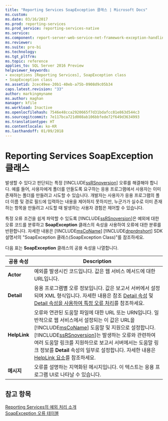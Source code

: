 ```yaml
---
title: "Reporting Services SoapException 클래스 | Microsoft Docs"
ms.custom: 
ms.date: 03/16/2017
ms.prod: reporting-services
ms.prod_service: reporting-services-native
ms.service: 
ms.component: report-server-web-service-net-framework-exception-handling
ms.reviewer: 
ms.suite: pro-bi
ms.technology: 
ms.tgt_pltfrm: 
ms.topic: reference
applies_to: SQL Server 2016 Preview
helpviewer_keywords:
- exceptions [Reporting Services], SoapException class
- SoapException class
ms.assetid: 2cec49ee-20b1-40eb-a75b-0908d9c05b34
caps.latest.revision: "33"
author: markingmyname
ms.author: maghan
manager: kfile
ms.workload: Inactive
ms.openlocfilehash: 7546e48cca2920665f7d31bdafcc81e863d544c3
ms.sourcegitcommit: 7e117bca721d008ab106bbfede72f649d3634993
ms.translationtype: HT
ms.contentlocale: ko-KR
ms.lasthandoff: 01/09/2018
---
```

# <a name="reporting-services-soapexception-class"></a>Reporting Services SoapException 클래스
  발생할 수 있다고 판단되는 특정 [!INCLUDE[ssRSnoversion](../../../includes/ssrsnoversion-md.md)] 오류를 해결해야 합니다. 예를 들어, 사용자에게 폴더를 만들도록 요구하는 응용 프로그램에서 사용자는 이미 존재하는 폴더를 만들려고 시도할 수 있습니다. 개발자는 사용자가 응용 프로그램의 폴더 이름 및 경로 필드에 입력하는 내용을 제어하지 못하지만, 누군가가 실수로 이미 존재하는 항목을 만들려고 시도할 때 발생하는 사용자 경험은 제어할 수 있습니다.  
  
 특정 오류 조건을 쉽게 파악할 수 있도록 [!INCLUDE[ssRSnoversion](../../../includes/ssrsnoversion-md.md)]은 예외에 대한 오류 코드를 분류하고 **SoapException** 클래스의 속성을 사용하여 오류에 대한 분류를 반환합니다. 자세한 내용은 [!INCLUDE[msCoName](../../../includes/msconame-md.md)] [!INCLUDE[dnprdnshort](../../../includes/dnprdnshort-md.md)] SDK 설명서의 "SoapException 클래스(SoapException Class)"를 참조하세요.  
  
 다음 표는 **SoapException** 클래스의 공용 속성을 나열합니다.  
  
|공용 속성|Description|  
|---------------------|-----------------|  
|**Actor**|예외를 발생시킨 코드입니다. 값은 웹 서비스 메서드에 대한 URL입니다.|  
|**Detail**|응용 프로그램별 오류 정보입니다. 값은 보고서 서버에서 설정되며 XML 형식입니다. 자세한 내용은 참조 [Detail 속성](../../../reporting-services/report-server-web-service-net-framework-exception-handling/soapexception-class/detail-property.md) 및 [Detail 속성을 사용하여 특정 오류 처리](../../../reporting-services/report-server-web-service-net-framework-exception-handling/best-practices/using-the-detail-property-to-handle-specific-errors.md)를 참조하세요.|  
|**HelpLink**|오류와 연관된 도움말 파일에 대한 URL 또는 URN입니다. 일반적으로 웹 서비스에서 설정되는 이 값은 URL을 [!INCLUDE[msCoName](../../../includes/msconame-md.md)] 도움말 및 지원으로 설정합니다. [!INCLUDE[ssRSnoversion](../../../includes/ssrsnoversion-md.md)]는 발생하는 오류와 관련하여 여러 도움말 링크를 지원하므로 보고서 서버에서는 도움말 링크 정보를 **Detail** 속성의 일부로 설정합니다. 자세한 내용은 [HelpLink 요소](../../../reporting-services/report-server-web-service-net-framework-exception-handling/soapexception-class/helplink-element.md)를 참조하세요.|  
|**메시지**|오류를 설명하는 지역화된 메시지입니다. 이 텍스트는 응용 프로그램 UI로 나타날 수 있습니다.|  
  
## <a name="see-also"></a>참고 항목  
 [Reporting Services의 예외 처리 소개](../../../reporting-services/report-server-web-service-net-framework-exception-handling/introducing-exception-handling-in-reporting-services.md)   
 [SoapException 오류 테이블](../../../reporting-services/report-server-web-service-net-framework-exception-handling/soapexception-class/soapexception-errors-table.md)  
  
  

